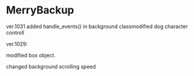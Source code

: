 # MerryBackup

ver.1031 added handle_events() in background classmodified dog character controll





ver.1029: 

modified box object.

changed background scrolling speed

